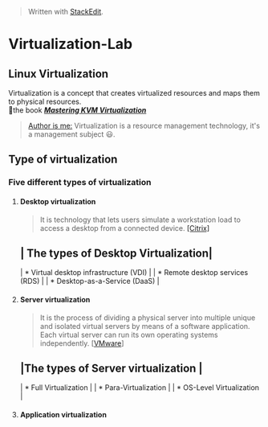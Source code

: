 


> Written with [StackEdit](https://stackedit.io/).

# Virtualization-Lab


## Linux Virtualization
Virtualization is a concept that creates virtualized resources and maps them to physical resources.   
👀the book ***[Mastering KVM Virtualization](https://www.packtpub.com/product/mastering-kvm-virtualization-second-edition/9781838828714)***
> [Author is me:](https://github.com/MagicVin) Virtualization is a resource management technology, it's a management subject 😃.  

## Type of virtualization

### **Five different types of virtualization**
1. #### Desktop virtualization
	> It is technology that lets users simulate a workstation load to access a desktop from a connected device.  [[Citrix]](https://www.citrix.com/solutions/vdi-and-daas/what-is-desktop-virtualization.html) 
	
	| The types of Desktop Virtualization|
	----------------------------------------------
	| * Virtual desktop infrastructure (VDI)  |
	| * Remote desktop services (RDS)         |
	| * Desktop-as-a-Service (DaaS)              |
	
 2. #### Server virtualization
    > It is the process of dividing a physical server into multiple unique and isolated virtual servers by means of a software application. Each virtual server can run its own operating systems independently. [[VMware](https://www.vmware.com/topics/glossary/content/server-virtualization.html)]
   
	  |The types of Server virtualization	|
	  ----------------------------------------
	  | * Full Virtualization                           |
	   | * Para-Virtualization                     |
	  | * OS-Level Virtualization              |

3. #### Application virtualization
